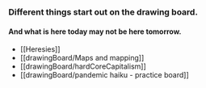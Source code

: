 ### Different things start out on the drawing board.
#### And what is here today may not be here tomorrow.

- [[Heresies]]
- [[drawingBoard/Maps and mapping]]
- [[drawingBoard/hardCoreCapitalism]]
- [[drawingBoard/pandemic haiku - practice board]]
